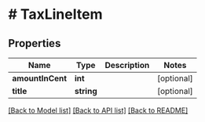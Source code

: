 # # TaxLineItem

## Properties

Name | Type | Description | Notes
------------ | ------------- | ------------- | -------------
**amountInCent** | **int** |  | [optional]
**title** | **string** |  | [optional]

[[Back to Model list]](../../README.md#models) [[Back to API list]](../../README.md#endpoints) [[Back to README]](../../README.md)
